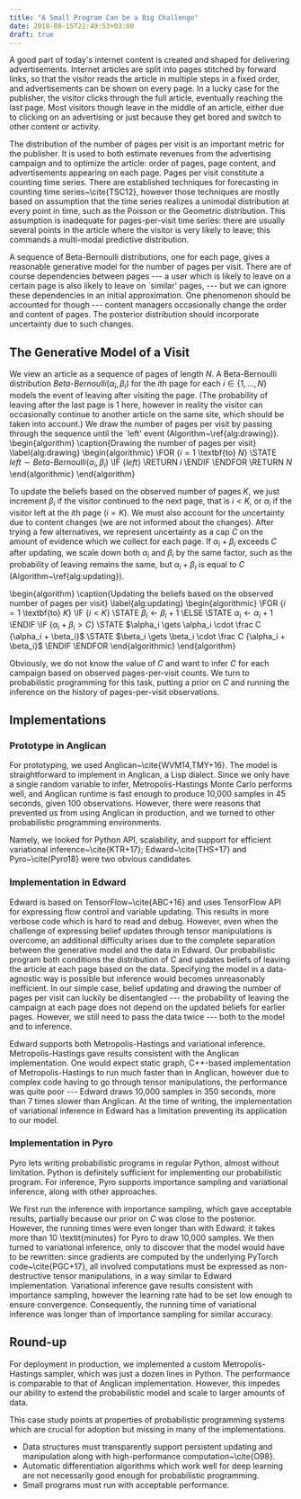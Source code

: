 ```yaml
---
title: "A Small Program Can be a Big Challenge"
date: 2018-08-15T22:49:53+03:00
draft: true
---
```


A good part of today's internet content is created and shaped for delivering
advertisements. Internet articles are split into pages stitched by forward
links, so that the visitor reads the article in multiple steps in a fixed
order, and advertisements can be shown on every page. In a lucky case
for the publisher, the visitor clicks through the full article, eventually
reaching the last page. Most visitors though leave in the middle of an article,
either due to clicking on an advertising or just because they get bored 
and switch to other content or activity.

The distribution of the number of pages per visit is an important
metric for the publisher. It is used to both estimate revenues
from the advertising campaign and to optimize the article: order
of pages, page content, and advertisements appearing on each
page. Pages per visit constitute a counting time series.
There are established techniques for forecasting in counting time
series~\cite{TSC12}, however those techniques are mostly based on assumption
that the time series realizes a unimodal distribution at
every point in time, such as the Poisson or the Geometric
distribution. This assumption is inadequate for pages-per-visit
time series: there are usually several points in the article
where the visitor is very likely to leave; this commands a
multi-modal predictive distribution.

A sequence of Beta-Bernoulli distributions, one for each page,
gives a reasonable generative model for the number of pages per
visit. There are of course dependencies between pages --- a user
which is likely to leave on a certain page is also likely to
leave on `similar' pages, --- but we can ignore these
dependencies in an initial approximation. One phenomenon
should be accounted for though --- content managers
occasionally change the order and content of pages. The
posterior distribution should incorporate uncertainty due
to such changes.

## The Generative Model of a Visit

We view an article as a sequence of pages of length $N$.
A Beta-Bernoulli distribution $Beta\mbox{-}Bernoulli(\alpha_i, \beta_i)$
for the $i$th page for each $i \in \{1, \ldots, N\}$ models the
event of leaving after visiting the page. (The probability of leaving
after the last page is 1 here, however in reality the visitor 
can occasionally continue to another article on the same site, which should
be taken into account.)  We draw the number of pages per visit
by passing through the sequence until the `left' event (Algorithm~\ref{alg:drawing}).
\begin{algorithm}
    \caption{Drawing the number of pages per visit}
    \label{alg:drawing}
    \begin{algorithmic}
        \FOR {$i = 1$ \textbf{to} $N$}
           \STATE $left \sim Beta\mbox{-}Bernoulli(\alpha_i, \beta_i)$
           \IF {$left$}
              \RETURN $i$
           \ENDIF
        \ENDFOR
        \RETURN $N$
    \end{algorithmic}
\end{algorithm}

To update the beliefs based on the observed number of pages $K$, we
just increment $\beta_i$ if the visitor continued to the next
page, that is $i < K$, or $\alpha_i$ if the visitor left at the
$i$th page ($i = K$). We must also account for the uncertainty 
due to content changes (we are not informed about the changes).
After trying a few alternatives, we represent uncertainty as a
cap $C$ on the amount of evidence which 
we collect for each page. If $\alpha_i + \beta_i$ exceeds $C$ after
updating, we scale down both $\alpha_i$ and $\beta_i$ by the
same factor, such as the probability of leaving remains the same,
but $\alpha_i + \beta_i$ is equal to $C$
(Algorithm~\ref{alg:updating}).

\begin{algorithm}
    \caption{Updating the beliefs based on the observed number
    of pages per visit}
    \label{alg:updating}
    \begin{algorithmic}
    \FOR {$i = 1$ \textbf{to} $K$}
      \IF {$i < K$}
         \STATE $\beta_i \gets \beta_i + 1$
      \ELSE 
         \STATE $\alpha_i \gets \alpha_i + 1$
      \ENDIF
      \IF {$\alpha_i + \beta_i > C$}
         \STATE $\alpha_i \gets \alpha_i \cdot \frac C {\alpha_i + \beta_i}$
         \STATE $\beta_i \gets \beta_i \cdot \frac C {\alpha_i + \beta_i}$
      \ENDIF
    \ENDFOR
    \end{algorithmic}
\end{algorithm}

Obviously, we do not know the value of $C$ and want to infer 
$C$ for each campaign based on observed pages-per-visit counts.
We turn to probabilistic programming for this task, putting a
prior on $C$ and running the inference on the history of
pages-per-visit observations.

## Implementations

### Prototype in Anglican

For prototyping, we used Anglican~\cite{WVM14,TMY+16}. The model is straightforward
to implement in Anglican, a Lisp dialect. Since we only have a
single random variable to infer, Metropolis-Hastings Monte Carlo
performs well, and Anglican runtime is fast enough to produce
10\,000 samples in 45 seconds, given 100 observations.  However,
there were reasons that prevented us from using Anglican in
production, and we turned to other probabilistic programming
environments.

Namely, we looked for Python API, scalability, and support for
efficient variational inference~\cite{KTR+17}; Edward~\cite{THS+17} and
Pyro~\cite{Pyro18} were two obvious candidates.

### Implementation in Edward

Edward is based on TensorFlow~\cite{ABC+16} and uses TensorFlow API for
expressing flow control and variable updating. This results in
more verbose code which is hard to read and debug. However,
even when the challenge of expressing belief updates through
tensor manipulations is overcome, an additional difficulty
arises due to the complete separation between the generative
model and the data in Edward. Our probabilistic program both
conditions the distribution of $C$ and updates
beliefs of leaving the article at each page based on the data.
Specifying the model in a data-agnostic way is possible but
inference would becomes unreasonably inefficient.
In our simple case, belief updating and drawing the number of
pages per visit can luckily be disentangled --- the probability
of leaving the campaign at each page does not depend on the
updated beliefs for earlier pages. However, we still need to pass
the data twice --- both to the model and to inference.

Edward supports both Metropolis-Hastings and variational
inference. Metropolis-Hastings gave results consistent with the
Anglican implementation. One would expect static graph,
C++-based implementation of Metropolis-Hastings to run much
faster than in Anglican, however due to complex code having
to go through tensor manipulations, the performance was quite
poor --- Edward draws 10\,000 samples in 350 seconds, more than
7 times slower than Anglican. At the time of writing, the
implementation of variational inference in Edward has a
limitation preventing its application to our model.

### Implementation in Pyro

Pyro lets writing probabilistic programs in regular Python,
almost without limitation. Python is definitely sufficient for
implementing our probabilistic program. For inference, Pyro
supports importance sampling and variational inference, along
with other approaches.

We first run the inference with importance sampling, which gave
acceptable results, partially because our prior on $C$ was close
to the posterior. However, the running times were even longer
than with Edward: it takes more than 10 \textit{minutes} for Pyro to draw
10\,000 samples. We then turned to variational inference, only
to discover that the model would have to be rewritten: since gradients
are computed by the underlying PyTorch code~\cite{PGC+17},
all involved computations must be expressed as non-destructive
tensor manipulations, in a way similar to Edward implementation.
Variational inference gave results consistent with importance
sampling, however the learning rate had to be set low enough to
ensure convergence. Consequently, the running time of
variational inference was longer than of importance sampling for
similar accuracy.

## Round-up

For deployment in production, we implemented a custom
Metropolis-Hastings sampler, which was just a dozen lines in
Python. The performance is comparable to that of Anglican
implementation. However, this impedes our ability to extend the
probabilistic model and scale to larger amounts of data.

This case study points at properties of probabilistic
programming systems which are crucial for adoption but 
missing in many of the implementations.

*  Data structures must transparently support persistent
  updating and manipulation along with high-performance
    computation~\cite{O98}.  
*  Automatic differentiation algorithms which
  work well for deep learning are not necessarily good enough
  for probabilistic programming.
*  Small programs must run with acceptable performance. 
